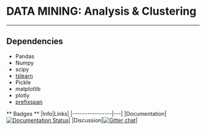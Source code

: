 # **DATA MINING: Analysis & Clustering**
-----------------------------------

## Dependencies
* Pandas
* Numpy
* scipy
* [tslearn](https://github.com/rtavenar/tslearn)
* Pickle
* matplotlib
* plotly
* [prefixspan](https://github.com/chuanconggao/PrefixSpan-py)


** Badges **
|Info|Links|
|----------------|---|
|Documentation|[![Documentation Status](http://readthedocs.org/projects/workspace-internship/badge/?version=latest)](https://workspace-internship.readthedocs.io/fr/latest/?badge=latest)|
|Discussion|[![Gitter chat](https://badges.gitter.im/gitterHQ/gitter.png)](https://gitter.im/internship_project/Lobby)|
